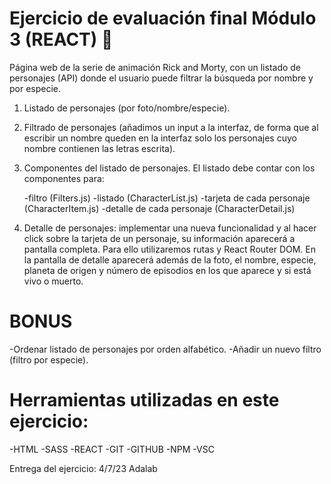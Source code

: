 # Ejercicio de evaluación final Módulo 3 (REACT) 💫

Página web de la serie de animación Rick and Morty, con un listado de personajes (API) donde el usuario puede filtrar la búsqueda por nombre y por especie.

1. Listado de personajes (por foto/nombre/especie).
2. Filtrado de personajes (añadimos un input a la interfaz, de forma que al escribir un nombre queden en la interfaz solo los personajes cuyo nombre contienen las letras escrita).
3. Componentes del listado de personajes. El listado debe contar con los componentes para:
   
   -filtro (Filters.js)
   -listado (CharacterList.js)
   -tarjeta de cada personaje (CharacterItem.js)
   -detalle de cada personaje (CharacterDetail.js)

5. Detalle de personajes: implementar una nueva funcionalidad y al hacer click sobre la tarjeta de un personaje, su información aparecerá a pantalla completa. Para ello utilizaremos rutas y React Router DOM. En la pantalla de detalle aparecerá además de la foto, el nombre, especie, planeta de origen y número de episodios en los que aparece y si está vivo o muerto.   

# BONUS

-Ordenar listado de personajes por orden alfabético.
-Añadir un nuevo filtro (filtro por especie).

# Herramientas utilizadas en este ejercicio: 

-HTML
-SASS
-REACT
-GIT
-GITHUB
-NPM
-VSC

Entrega del ejercicio: 4/7/23 Adalab
